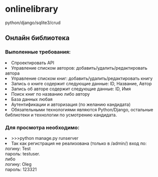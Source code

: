 # onlinelibrary
python/django/sqlite3/crud

<h2>Онлайн библиотека</h2>

<h3>Выполенные требования:</h3>
<li>Спроектировать API</li>
<li>Управление списком авторов: добавить/удалить/редактировать автора</li>
<li>Управление списком книг: добавить/удалить/редактировать книгу</li>
<li>Запись о книге содержит следующие данные: ID, Название, Автор</li>
<li>Запись об авторе содержит следующие данные: ID, Имя</li>
<li>Поиск книг по названию либо автору</li>
<li>База данных любая</li>
<li>Аутентификации и авторизация (по желанию кандидата)</li>
<li>Обязательными технологиями являются Python/Django, остальные библиотеки и технологии по усмотрению кандидата.</li>

<h3>Для просмотра необходимо:</h3>
<li> >>>python manage.py runserver
<li> Так как регистрация не реализована (только в /admin/) вход по:</li>
     логину: Test </br>
     пароль: testuser. </br>
     либо </br>
     логину: Oleg </br>
     пароль: 123321 </br>
     
